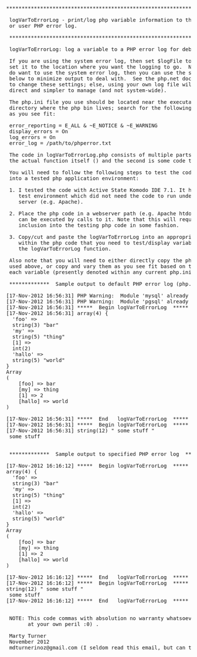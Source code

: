<pre>
********************************************************************

 logVarToErrorLog - print/log php variable information to the system
 or user PHP error log.

 ********************************************************************

 logVarToErrorLog: log a variable to a PHP error log for debugging.

 If you are using the system error log, then set $logFile to null; else, 
 set it to the location where you want the logging to go.  Note that if you 
 do want to use the system error log, then you can use the settings noted 
 below to minimize output to deal with.  See the php.net doc if you decide 
 to change these settings; else, using your own log file will be more 
 direct and simpler to manage (and not system-wide).  

 The php.ini file you use should be located near the executable
 directory where the php bin lives; search for the following variables
 as you see fit:

 error_reporting = E_ALL & ~E_NOTICE & ~E_WARNING 
 display_errors = On
 log_errors = On
 error_log = /path/to/phperror.txt

 The code in logVarToErrorLog.php consists of multiple parts: the first is 
 the actual function itself () and the second is some code to test it out.  

 You will need to follow the following steps to test the code or place it 
 into a tested php application environment: 

 1. I tested the code with Active State Komodo IDE 7.1. It has its own
    test environment which did not need the code to run under a web
    server (e.g. Apache).

 2. Place the php code in a webserver path (e.g. Apache htdocs) so it
    can be executed by calls to it. Note that this will require global
    inclusion into the testing php code in some fashion.

 3. Copy/cut and paste the logVarToErrorLog into an appropriate location
    within the php code that you need to test/display variables with this
    the logVarToErrorLog function.

 Also note that you will need to either directly copy the php.ini flags I have
 used above, or copy and vary them as you see fit based on the description of
 each variable (presently denoted within any current php.ini files).

 *************  Sample output to default PHP error log (php.ini)  ***************

[17-Nov-2012 16:56:31] PHP Warning:  Module 'mysql' already loaded in Unknown on line 0
[17-Nov-2012 16:56:31] PHP Warning:  Module 'pgsql' already loaded in Unknown on line 0
[17-Nov-2012 16:56:31] *****  Begin logVarToErrorLog  *****
[17-Nov-2012 16:56:31] array(4) {
  'foo' =>
  string(3) "bar"
  'my' =>
  string(5) "thing"
  [1] =>
  int(2)
  'hallo' =>
  string(5) "world"
}
Array
(
    [foo] => bar
    [my] => thing
    [1] => 2
    [hallo] => world
)

[17-Nov-2012 16:56:31] *****  End   logVarToErrorLog  *****
[17-Nov-2012 16:56:31] *****  Begin logVarToErrorLog  *****
[17-Nov-2012 16:56:31] string(12) " some stuff "
 some stuff 


 *************  Sample output to specified PHP error log  ***************

[17-Nov-2012 16:16:12] *****  Begin logVarToErrorLog  *****
array(4) {
  'foo' =>
  string(3) "bar"
  'my' =>
  string(5) "thing"
  [1] =>
  int(2)
  'hallo' =>
  string(5) "world"
}
Array
(
    [foo] => bar
    [my] => thing
    [1] => 2
    [hallo] => world
)

[17-Nov-2012 16:16:12] *****  End   logVarToErrorLog  *****
[17-Nov-2012 16:16:12] *****  Begin logVarToErrorLog  *****
string(12) " some stuff "
 some stuff 
[17-Nov-2012 16:16:12] *****  End   logVarToErrorLog  *****


 NOTE: This code commas with absolution no warranty whatsoever, so use it 
       at your own peril :0) .  

 Marty Turner
 November 2012
 mdturnerinoz@gmail.com (I seldom read this email, but can try... ;0) )

</pre>
